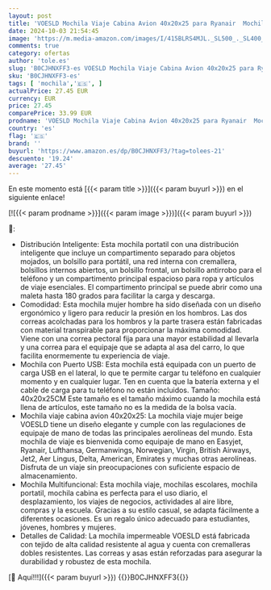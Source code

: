 ```yaml
---
layout: post
title: 'VOESLD Mochila Viaje Cabina Avion 40x20x25 para Ryanair  Mochila Portatil Mochila Viaje Mujer Hombre Beige Mochila Ordenador Bolsa de Viaje con Puerto USB  20L'
date: 2024-10-03 21:54:45
image: 'https://m.media-amazon.com/images/I/415BLRS4MJL._SL500_._SL400_.jpg'
comments: true
category: ofertas
author: 'tole.es'
slug: 'B0CJHNXFF3-es VOESLD Mochila Viaje Cabina Avion 40x20x25 para Ryanair...'
sku: 'B0CJHNXFF3-es'
tags: [ 'mochila','🇪🇸', ]
actualPrice: 27.45 EUR
currency: EUR
price: 27.45
comparePrice: 33.99 EUR
prodname: 'VOESLD Mochila Viaje Cabina Avion 40x20x25 para Ryanair  Mochila Portatil Mochila Viaje Mujer Hombre Beige Mochila Ordenador Bolsa de Viaje con Puerto USB  20L'
country: 'es'
flag: '🇪🇸'
brand: ''
buyurl: 'https://www.amazon.es/dp/B0CJHNXFF3/?tag=tolees-21'
descuento: '19.24'
average: '27.45'
---
```


En este momento está [{{< param title >}}]({{< param buyurl >}}) en el siguiente enlace!

[![{{< param prodname >}}]({{< param image >}})]({{< param buyurl >}})

🔎:

- Distribución Inteligente: Esta mochila portatil con una distribución inteligente que incluye un compartimento separado para objetos mojados, un bolsillo para portátil, una red interna con cremallera, bolsillos internos abiertos, un bolsillo frontal, un bolsillo antirrobo para el teléfono y un compartimento principal espacioso para ropa y artículos de viaje esenciales. El compartimento principal se puede abrir como una maleta hasta 180 grados para facilitar la carga y descarga.
- Comodidad: Esta mochila mujer hombre ha sido diseñada con un diseño ergonómico y ligero para reducir la presión en los hombros. Las dos correas acolchadas para los hombros y la parte trasera están fabricadas con material transpirable para proporcionar la máxima comodidad. Viene con una correa pectoral fija para una mayor estabilidad al llevarla y una correa para el equipaje que se adapta al asa del carro, lo que facilita enormemente tu experiencia de viaje.
- Mochila con Puerto USB: Esta mochila está equipada con un puerto de carga USB en el lateral, lo que te permite cargar tu teléfono en cualquier momento y en cualquier lugar. Ten en cuenta que la batería externa y el cable de carga para tu teléfono no están incluidos. Tamaño: 40x20x25CM Este tamaño es el tamaño máximo cuando la mochila está llena de artículos, este tamaño no es la medida de la bolsa vacía.
- Mochila viaje cabina avion 40x20x25: La mochila viaje mujer beige VOESLD tiene un diseño elegante y cumple con las regulaciones de equipaje de mano de todas las principales aerolíneas del mundo. Esta mochila de viaje es bienvenida como equipaje de mano en Easyjet, Ryanair, Lufthansa, Germanwings, Norwegian, Virgin, British Airways, Jet2, Aer Lingus, Delta, American, Emirates y muchas otras aerolíneas. Disfruta de un viaje sin preocupaciones con suficiente espacio de almacenamiento.
- Mochila Multifuncional: Esta mochila viaje, mochilas escolares, mochila portatil, mochila cabina es perfecta para el uso diario, el desplazamiento, los viajes de negocios, actividades al aire libre, compras y la escuela. Gracias a su estilo casual, se adapta fácilmente a diferentes ocasiones. Es un regalo único adecuado para estudiantes, jóvenes, hombres y mujeres.
- Detalles de Calidad: La mochila impermeable VOESLD está fabricada con tejido de alta calidad resistente al agua y cuenta con cremalleras dobles resistentes. Las correas y asas están reforzadas para asegurar la durabilidad y robustez de esta mochila.

[🛒 Aquí!!!]({{< param buyurl >}})
{{<world>}}B0CJHNXFF3{{</world>}}
